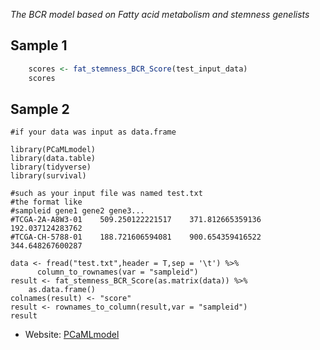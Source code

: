 *The BCR model based on Fatty acid metabolism and stemness genelists*
## Sample 1
```R
	scores <- fat_stemness_BCR_Score(test_input_data)
	scores
```

## Sample 2
```
#if your data was input as data.frame

library(PCaMLmodel)
library(data.table)
library(tidyverse)
library(survival)

#such as your input file was named test.txt
#the format like 
#sampleid gene1 gene2 gene3...
#TCGA-2A-A8W3-01	509.250122221517	371.812665359136	192.037124283762
#TCGA-CH-5788-01	188.721606594081	900.654359416522	344.648267600287

data <- fread("test.txt",header = T,sep = '\t') %>%
      column_to_rownames(var = "sampleid")
result <- fat_stemness_BCR_Score(as.matrix(data)) %>%
	as.data.frame()
colnames(result) <- "score"
result <- rownames_to_column(result,var = "sampleid")
result
```
* Website: 
	[PCaMLmodel](http://www.dzwgylab.com/PCaMLmodel)
